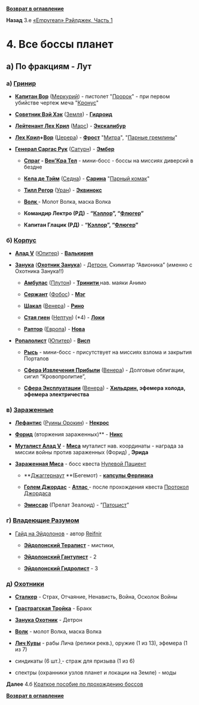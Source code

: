 **[Возврат в оглавление](index.md)**

**Назад** 3.е [«Empyrean» Рэйлджек, Часть 1](03_f.md)


# 4. Все боссы планет 

## а) По фракциям - Лут

### а) **[Гринир](https://warframe.fandom.com/ru/wiki/%D0%93%D1%80%D0%B8%D0%BD%D0%B8%D1%80)**

   - **[Капитан Вор](https://warframe.fandom.com/ru/wiki/%D0%9A%D0%B0%D0%BF%D0%B8%D1%82%D0%B0%D0%BD_%D0%92%D0%BE%D1%80)** ([Меркурий](https://warframe.fandom.com/ru/wiki/%D0%9C%D0%B5%D1%80%D0%BA%D1%83%D1%80%D0%B8%D0%B9)) 		- пистолет "[Пророк](https://warframe.fandom.com/ru/wiki/%D0%9F%D1%80%D0%BE%D1%80%D0%BE%D0%BA)" - при первом убийстве чертеж меча "[Кронус](https://warframe.fandom.com/ru/wiki/%D0%9A%D1%80%D0%BE%D0%BD%D1%83%D1%81)"

- **[Советник Вэй Хэк](https://warframe.fandom.com/ru/wiki/%D0%A1%D0%BE%D0%B2%D0%B5%D1%82%D0%BD%D0%B8%D0%BA_%D0%92%D1%8D%D0%B9_%D0%A5%D0%B5%D0%BA)** ([Земля](https://warframe.fandom.com/ru/wiki/%D0%97%D0%B5%D0%BC%D0%BB%D1%8F)) 	- **[Гидроид](https://warframe.fandom.com/ru/wiki/%D0%93%D0%B8%D0%B4%D1%80%D0%BE%D0%B8%D0%B4)**	

- **[Лейтенант Лех Крил](https://warframe.fandom.com/ru/wiki/%D0%9B%D0%B5%D0%B9%D1%82%D0%B5%D0%BD%D0%B0%D0%BD%D1%82_%D0%9B%D0%B5%D1%85_%D0%9A%D1%80%D0%B8%D0%BB)** ([Марс](https://warframe.fandom.com/ru/wiki/%D0%9C%D0%B0%D1%80%D1%81)) 	- **[Экскалибур](https://warframe.fandom.com/ru/wiki/%D0%AD%D0%BA%D1%81%D0%BA%D0%B0%D0%BB%D0%B8%D0%B1%D1%83%D1%80)**	

- **[Лех Крил](https://warframe.fandom.com/ru/wiki/%D0%9B%D0%B5%D0%B9%D1%82%D0%B5%D0%BD%D0%B0%D0%BD%D1%82_%D0%9B%D0%B5%D1%85_%D0%9A%D1%80%D0%B8%D0%BB)+[Вор](https://warframe.fandom.com/ru/wiki/%D0%9A%D0%B0%D0%BF%D0%B8%D1%82%D0%B0%D0%BD_%D0%92%D0%BE%D1%80)** ([Церера](https://warframe.fandom.com/ru/wiki/%D0%A6%D0%B5%D1%80%D0%B5%D1%80%D0%B0)) 		- **[Фрост](https://warframe.fandom.com/ru/wiki/%D0%A4%D1%80%D0%BE%D1%81%D1%82)**	"[Митра](https://warframe.fandom.com/ru/wiki/%D0%9C%D0%B8%D1%82%D1%80%D0%B0)", "[Парные гремлины](https://warframe.fandom.com/ru/wiki/%D0%9F%D0%B0%D1%80%D0%BD%D1%8B%D0%B5_%D0%93%D1%80%D0%B5%D0%BC%D0%BB%D0%B8%D0%BD%D1%8B)" 

- **[Генерал Саргас Рук](https://warframe.fandom.com/ru/wiki/%D0%93%D0%B5%D0%BD%D0%B5%D1%80%D0%B0%D0%BB_%D0%A1%D0%B0%D1%80%D0%B3%D0%B0%D1%81_%D0%A0%D1%83%D0%BA)** ([Сатурн](https://warframe.fandom.com/ru/wiki/%D0%A1%D0%B0%D1%82%D1%83%D1%80%D0%BD)) 	- **[Эмбер](https://warframe.fandom.com/ru/wiki/%D0%AD%D0%BC%D0%B1%D0%B5%D1%80)**	

	- **[Спраг](https://warframe.fandom.com/ru/wiki/%D0%A1%D0%BF%D1%80%D0%B0%D0%B3) -  [Вен'Кра Тел](https://warframe.fandom.com/ru/wiki/%D0%92%D0%B5%D0%BD'%D0%9A%D1%80%D0%B0_%D0%A2%D0%B5%D0%BB)** - мини-босс  	- боссы на миссиях диверсий в бездне

	- **[Кела де Тэйм](https://warframe.fandom.com/ru/wiki/%D0%9A%D0%B5%D0%BB%D0%B0_%D0%94%D0%B5_%D0%A2%D1%8D%D0%B9%D0%BC)** ([Седна](https://warframe.fandom.com/ru/wiki/%D0%A1%D0%B5%D0%B4%D0%BD%D0%B0)) 		- **[Сарина](https://warframe.fandom.com/ru/wiki/%D0%A1%D0%B0%D1%80%D0%B8%D0%BD%D0%B0)**	"<span style="text-decoration:underline;">Парный комак</span>"

	- **[Тилл Регор](https://warframe.fandom.com/ru/wiki/%D0%A2%D0%B8%D0%BB_%D0%A0%D0%B5%D0%B3%D0%BE%D1%80)** ([Уран](https://warframe.fandom.com/ru/wiki/%D0%A3%D1%80%D0%B0%D0%BD)) 			- **[Эквинокс](https://warframe.fandom.com/ru/wiki/%D0%AD%D0%BA%D0%B2%D0%B8%D0%BD%D0%BE%D0%BA%D1%81)**

	- **[Волк ](https://warframe.fandom.com/ru/wiki/%D0%92%D0%BE%D0%BB%D0%BA_%D0%A1%D0%B0%D1%82%D1%83%D1%80%D0%BD%D0%B0_6)**	- Молот Волка, маска Волка	

     - **Командир Лектро (РД)**		- **“[Кэллор](https://warframe.fandom.com/ru/wiki/%D0%9A%D1%8D%D0%BB%D0%BB%D0%BE%D1%80#%D0%A5%D0%BE%D0%BB%D0%BE%D0%B4%D0%BD%D0%BE%D0%B5%20%D0%BE%D1%80%D1%83%D0%B6%D0%B8%D0%B5)”, “[Флюгер](https://warframe.fandom.com/ru/wiki/%D0%A4%D0%BB%D1%8E%D0%B3%D0%B5%D1%80)”**

	- **Капитан Глацик (РД)** - **“[Кэллор](https://warframe.fandom.com/ru/wiki/%D0%9A%D1%8D%D0%BB%D0%BB%D0%BE%D1%80#%D0%A5%D0%BE%D0%BB%D0%BE%D0%B4%D0%BD%D0%BE%D0%B5%20%D0%BE%D1%80%D1%83%D0%B6%D0%B8%D0%B5)”, “[Флюгер](https://warframe.fandom.com/ru/wiki/%D0%A4%D0%BB%D1%8E%D0%B3%D0%B5%D1%80)”**

### б) **[Корпус](https://warframe.fandom.com/ru/wiki/%D0%9A%D0%BE%D1%80%D0%BF%D1%83%D1%81)**

- **[Алад V](https://warframe.fandom.com/ru/wiki/%D0%90%D0%BB%D0%B0%D0%B4_V)**  ([Юпитер](https://warframe.fandom.com/ru/wiki/%D0%AE%D0%BF%D0%B8%D1%82%D0%B5%D1%80))		- **[Валькирия ](https://warframe.fandom.com/ru/wiki/%D0%92%D0%B0%D0%BB%D1%8C%D0%BA%D0%B8%D1%80%D0%B8%D1%8F)**	

- **[Занука](https://warframe.fandom.com/ru/wiki/%D0%97%D0%B0%D0%BD%D1%83%D0%BA%D0%B0)** (**[Охотник Занука](https://warframe.fandom.com/ru/wiki/%D0%97%D0%B0%D0%BD%D1%83%D0%BA%D0%B0_%D0%9E%D1%85%D0%BE%D1%82%D0%BD%D0%B8%D0%BA)**) 		- [Детрон](https://warframe.fandom.com/ru/wiki/%D0%94%D0%B5%D1%82%D1%80%D0%BE%D0%BD), Скимитар “Авионика”  (именно с Охотника Занука!!)

	- **[Амбулас](https://warframe.fandom.com/ru/wiki/%D0%90%D0%BC%D0%B1%D1%83%D0%BB%D0%B0%D1%81)** ([Плутон](https://warframe.fandom.com/ru/wiki/%D0%9F%D0%BB%D1%83%D1%82%D0%BE%D0%BD)) 			- **[Тринити ](https://warframe.fandom.com/ru/wiki/%D0%A2%D1%80%D0%B8%D0%BD%D0%B8%D1%82%D0%B8)**	нав. маяки Анимо 

 	- **[Сержант](https://warframe.fandom.com/ru/wiki/%D0%A1%D0%B5%D1%80%D0%B6%D0%B0%D0%BD%D1%82)** ([Фобос](https://warframe.fandom.com/ru/wiki/%D0%A4%D0%BE%D0%B1%D0%BE%D1%81)) 			- **[Мэг ](https://warframe.fandom.com/ru/wiki/%D0%9C%D1%8D%D0%B3)**		 

	- **[Шакал](https://warframe.fandom.com/ru/wiki/%D0%A8%D0%B0%D0%BA%D0%B0%D0%BB)** ([Венера](https://warframe.fandom.com/ru/wiki/%D0%92%D0%B5%D0%BD%D0%B5%D1%80%D0%B0)) 			- **[Рино ](https://warframe.fandom.com/ru/wiki/%D0%A0%D0%B8%D0%BD%D0%BE)**		

	- **[Стая гиен](https://warframe.fandom.com/ru/wiki/%D0%A1%D1%82%D0%B0%D1%8F_%D0%93%D0%B8%D0%B5%D0%BD)** ([Нептун](https://warframe.fandom.com/ru/wiki/%D0%9D%D0%B5%D0%BF%D1%82%D1%83%D0%BD)) (*4)		- **[Локи](https://warframe.fandom.com/ru/wiki/%D0%9B%D0%BE%D0%BA%D0%B8)**		

	- **[Раптор](https://warframe.fandom.com/ru/wiki/%D0%A0%D0%B0%D0%BF%D1%82%D0%BE%D1%80)** ([Европа](https://warframe.fandom.com/ru/wiki/%D0%95%D0%B2%D1%80%D0%BE%D0%BF%D0%B0)) 			- **[Нова](https://warframe.fandom.com/ru/wiki/%D0%9D%D0%BE%D0%B2%D0%B0)**

- **[Ропалолист](https://warframe.fandom.com/ru/wiki/%D0%A0%D0%BE%D0%BF%D0%B0%D0%BB%D0%BE%D0%BB%D0%B8%D1%81%D1%82)** ([Юпитер](https://warframe.fandom.com/ru/wiki/%D0%AE%D0%BF%D0%B8%D1%82%D0%B5%D1%80))	- **[Висп](https://warframe.fandom.com/ru/wiki/%D0%92%D0%B8%D1%81%D0%BF)**		

	- **[Рысь](https://warframe.fandom.com/ru/wiki/%D0%A0%D1%8B%D1%81%D1%8C)** - мини-босс 			- присутствует на миссиях взлома и закрытия Порталов

	- **[Сфера Извлечения Прибыли](https://warframe.fandom.com/ru/wiki/%D0%A1%D1%84%D0%B5%D1%80%D0%B0_%D0%98%D0%B7%D0%B2%D0%BB%D0%B5%D1%87%D0%B5%D0%BD%D0%B8%D1%8F_%D0%9F%D1%80%D0%B8%D0%B1%D1%8B%D0%BB%D0%B8)** ([Венера](https://warframe.fandom.com/ru/wiki/%D0%92%D0%B5%D0%BD%D0%B5%D1%80%D0%B0)) 	- Долговые облигации, сигил “Кровопролитие”, 

	- **[Сфера Эксплуатации](https://warframe.fandom.com/ru/wiki/%D0%A1%D1%84%D0%B5%D1%80%D0%B0_%D0%AD%D0%BA%D1%81%D0%BF%D0%BB%D1%83%D0%B0%D1%82%D0%B0%D1%86%D0%B8%D0%B8)** ([Венера](https://warframe.fandom.com/ru/wiki/%D0%92%D0%B5%D0%BD%D0%B5%D1%80%D0%B0))	- **[Хильдрин](https://warframe.fandom.com/ru/wiki/%D0%A5%D0%B8%D0%BB%D1%8C%D0%B4%D1%80%D0%B8%D0%BD), эфемера холода, эфемера электричества**

### в) **[Зараженные](https://warframe.fandom.com/ru/wiki/%D0%97%D0%B0%D1%80%D0%B0%D0%B6%D1%91%D0%BD%D0%BD%D1%8B%D0%B5)**

   - **[Лефантис](https://warframe.fandom.com/ru/wiki/%D0%9B%D0%B5%D1%84%D0%B0%D0%BD%D1%82%D0%B8%D1%81)** ([Руины Орокин](https://warframe.fandom.com/ru/wiki/%D0%A0%D1%83%D0%B8%D0%BD%D1%8B_%D0%9E%D1%80%D0%BE%D0%BA%D0%B8%D0%BD))	- **[Некрос](https://warframe.fandom.com/ru/wiki/Некрос)**	

- **[Форид](https://warframe.fandom.com/ru/wiki/%D0%A4%D0%BE%D1%80%D0%B8%D0%B4)** (вторжения зараженных)** 	- **[Никс](https://warframe.fandom.com/ru/wiki/%D0%9D%D0%B8%D0%BA%D1%81)**		

- **[Муталист Алад V](https://warframe.fandom.com/ru/wiki/%D0%9C%D1%83%D1%82%D0%B0%D0%BB%D0%B8%D1%81%D1%82_%D0%90%D0%BB%D0%B0%D0%B4_V)** 			- **[Миса](https://warframe.fandom.com/ru/wiki/%D0%9C%D0%B8%D1%81%D0%B0)** муталист нав. координаты - награда за миссии войны против	зараженных (Форид)	, **Эрида**

- **[Зараженная Миса](https://warframe.fandom.com/ru/wiki/%D0%97%D0%B0%D1%80%D0%B0%D0%B6%D0%B5%D0%BD%D0%BD%D0%B0%D1%8F_%D0%9C%D0%B8%D1%81%D0%B0)** 			- босс квеста [Нулевой Пациент](https://warframe.fandom.com/ru/wiki/%D0%9D%D1%83%D0%BB%D0%B5%D0%B2%D0%BE%D0%B9_%D0%BF%D0%B0%D1%86%D0%B8%D0%B5%D0%BD%D1%82)

	- **[Джаггернаут](https://warframe.fandom.com/ru/wiki/%D0%94%D0%B6%D0%B0%D0%B3%D0%B3%D0%B5%D1%80%D0%BD%D0%B0%D1%83%D1%82_%D0%91%D0%B5%D0%B3%D0%B5%D0%BC%D0%BE%D1%82) **(Бегемот)		- **[капсулы Ферлиака](https://warframe.fandom.com/ru/wiki/%D0%9A%D0%B0%D0%BF%D1%81%D1%83%D0%BB%D1%8B_%D0%A4%D0%B5%D1%80%D0%BB%D0%B8%D0%B0%D0%BA%D0%B0)**

	- **[Голем Джордас](https://warframe.fandom.com/ru/wiki/%D0%93%D0%BE%D0%BB%D0%B5%D0%BC_%D0%94%D0%B6%D0%BE%D1%80%D0%B4%D0%B0%D1%81)**			- **[Атлас ](https://warframe.fandom.com/ru/wiki/%D0%90%D1%82%D0%BB%D0%B0%D1%81)**  - после прохождения квеста [Протокол Джордаса](https://warframe.fandom.com/ru/wiki/%D0%9F%D1%80%D0%BE%D1%82%D0%BE%D0%BA%D0%BE%D0%BB_%D0%94%D0%B6%D0%BE%D1%80%D0%B4%D0%B0%D1%81%D0%B0)

     - **[Эмиссар](https://warframe.fandom.com/ru/wiki/%D0%9F%D1%80%D0%B5%D0%BB%D0%B0%D1%82_Zealoid)** (Прелат Зеалоид)	- ”[Патоцист](https://warframe.fandom.com/ru/wiki/%D0%9F%D0%B0%D1%82%D0%BE%D1%86%D0%B8%D1%81%D1%82)”

### г) **[Владеющие Разумом](https://warframe.fandom.com/ru/wiki/%D0%92%D0%BB%D0%B0%D0%B4%D0%B5%D1%8E%D1%89%D0%B8%D0%B5_%D0%A0%D0%B0%D0%B7%D1%83%D0%BC%D0%BE%D0%BC)** 

*   [Гайд на Эйдолонов](https://forums.warframe.com/topic/940164-%D0%B3%D0%B8%D0%B4%D1%80%D0%BE%D0%BB%D0%B8%D1%81%D1%82%D1%8B-%D0%B8-%D1%81-%D1%87%D0%B5%D0%BC-%D0%B8%D1%85-%D0%B5%D0%B4%D1%8F%D1%82/) - автор [Reifnir](https://forums.warframe.com/profile/756540-reifnir/)

    - **[Эйдолонский Тералист](https://warframe.fandom.com/ru/wiki/%D0%AD%D0%B9%D0%B4%D0%BE%D0%BB%D0%BE%D0%BD%D1%81%D0%BA%D0%B8%D0%B9_%D0%A2%D0%B5%D1%80%D0%B0%D0%BB%D0%B8%D1%81%D1%82)** 		- мистики, 

    - **[Эйдолонский Гантулист](https://warframe.fandom.com/ru/wiki/%D0%AD%D0%B9%D0%B4%D0%BE%D0%BB%D0%BE%D0%BD%D1%81%D0%BA%D0%B8%D0%B9_%D0%93%D0%B0%D0%BD%D1%82%D1%83%D0%BB%D0%B8%D1%81%D1%82)**		- 2

    - **[Эйдолонский Гидролист](https://warframe.fandom.com/ru/wiki/%D0%AD%D0%B9%D0%B4%D0%BE%D0%BB%D0%BE%D0%BD%D1%81%D0%BA%D0%B8%D0%B9_%D0%93%D0%B8%D0%B4%D1%80%D0%BE%D0%BB%D0%B8%D1%81%D1%82)**		- 3

### д) **<span style="text-decoration:underline;">Охотники</span>** 

- **[Сталкер](https://warframe.fandom.com/ru/wiki/%D0%A1%D1%82%D0%B0%D0%BB%D0%BA%D0%B5%D1%80)**				- Страх, Отчаяние, Ненависть, Война, Осколок Войны

- **[Грастрагская Тройка](https://warframe.fandom.com/ru/wiki/%D0%93%D1%80%D0%B0%D1%81%D1%82%D1%80%D0%B0%D0%B3%D1%81%D0%BA%D0%B0%D1%8F_%D0%A2%D1%80%D0%BE%D0%B9%D0%BA%D0%B0)**		- Бракк

- **[Занука Охотник](https://warframe.fandom.com/ru/wiki/%D0%97%D0%B0%D0%BD%D1%83%D0%BA%D0%B0_%D0%9E%D1%85%D0%BE%D1%82%D0%BD%D0%B8%D0%BA)**			- Детрон

- **[Волк](https://warframe.fandom.com/ru/wiki/%D0%92%D0%BE%D0%BB%D0%BA_%D0%A1%D0%B0%D1%82%D1%83%D1%80%D0%BD%D0%B0_6)**					- молот Волка, маска Волка

- **[Лич Кувы](https://warframe.fandom.com/ru/wiki/%D0%9B%D0%B8%D1%87_%D0%9A%D1%83%D0%B2%D1%8B)**			- рабы Лича (релики рекв.), оружие (1 из 13), эфемера (1 из 7)

- синдикаты (6 шт.)**<span style="text-decoration:underline;">	</span>**		- страж для призыва (1 из 6)

- спектры (охранники узлов планет и локации на Земле) - моды


**Далее** 4.б [Краткое пособие по прохождению боссов](04_b.md)

**[Возврат в оглавление](index.md)**
